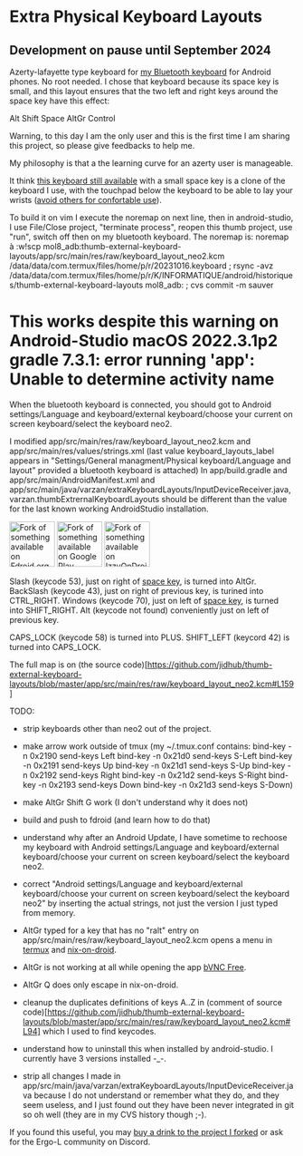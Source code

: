 # Extra Physical Keyboard Layouts
## Development on pause until September 2024
Azerty-lafayette type keyboard for [my Bluetooth keyboard](https://www.amazon.fr/gp/product/B08C4KWB5V/ref=ppx_yo_dt_b_search_asin_title?ie=UTF8&psc=1) for Android phones. No root needed. I chose that keyboard because its space key is small, and this layout ensures that the two left and right keys around the space key have this effect:

Alt Shift Space AltGr Control

Warning, to this day I am the only user and this is the first time I am sharing this project, so please give feedbacks to help me.

My philosophy is that a the learning curve for an azerty user is manageable.

It think [this keyboard still available](https://www.amazon.fr/KIMISS-Chargeur-Ultraslim-Bluetooth-Touchpad/dp/B0C353T7J8) with a small space key is a clone of the keyboard I use, with the touchpad below the keyboard to be able to lay your wrists ([avoid others for confortable use](https://www.amazon.fr/Ovegna-Q9-rechargeable-R%C3%A9tro-%C3%A9clair%C3%A9e-Raspberry)).


To build it on vim I execute the noremap on next line, then in android-studio, I use File/Close project, "terminate process", reopen this thumb project, use "run", switch off then on my bluetooth keyboard.
The noremap is: noremap à :w<bar>!scp mol8_adb:thumb-external-keyboard-layouts/app/src/main/res/raw/keyboard_layout_neo2.kcm /data/data/com.termux/files/home/p/r/20231016.keyboard ; rsync -avz /data/data/com.termux/files/home/p/r/K/INFORMATIQUE/android/historiques/thumb-external-keyboard-layouts mol8_adb: ; cvs commit -m sauver<c-m> 
# This works despite this warning on Android-Studio macOS 2022.3.1p2 gradle 7.3.1: error running 'app': Unable to determine activity name

When the bluetooth keyboard is connected, you should got to Android settings/Language and keyboard/external keyboard/choose your current on screen keyboard/select the keyboard neo2.

I modified app/src/main/res/raw/keyboard_layout_neo2.kcm and app/src/main/res/values/strings.xml (last value keyboard_layouts_label appears in "Settings/General managment/Physical keyboard/Language and layout" provided a bluetooth keyboard is attached)
In app/build.gradle and app/src/main/AndroidManifest.xml and app/src/main/java/varzan/extraKeyboardLayouts/InputDeviceReceiver.java, varzan.thumbExtrernalKeyboardLayouts should be different than the value for the last known working AndroidStudio installation.

[<img alt='Fork of something available on Fdroid.org (not yet)' src='https://play.google.com/intl/en_us/badges/static/images/badges/en_badge_web_generic.png' height="80px"/>](http://f-foid.org)
[<img alt='Fork of something available on Google Play' src='https://play.google.com/intl/en_us/badges/static/images/badges/en_badge_web_generic.png' height="80px"/>](https://play.google.com/store/apps/details?id=varzan.extraKeyboardLayouts)
[<img alt='Fork of something available on IzzyOnDroid' src='https://gitlab.com/IzzyOnDroid/repo/-/raw/master/assets/IzzyOnDroid.png' height="80px"/>](https://apt.izzysoft.de/fdroid/index/apk/varzan.extraKeyboardLayouts)

Slash (keycode 53), just on right of [space key](https://www.amazon.fr/gp/product/B08C4KWB5V/ref=ppx_yo_dt_b_search_asin_title?ie=UTF8&psc=1), is turned into AltGr.
BackSlash (keycode 43), just on right of previous key, is turined into CTRL_RIGHT.
Windows (keycode 70), just on left of [space key](https://www.amazon.fr/gp/product/B08C4KWB5V/ref=ppx_yo_dt_b_search_asin_title?ie=UTF8&psc=1), is turned into SHIFT_RIGHT.
Alt (keycode not found) conveniently just on left of previous key.

CAPS_LOCK (keycode 58) is turned into PLUS.
SHIFT_LEFT (keycord 42) is turned into CAPS_LOCK.

The full map is on (the source code)[https://github.com/jidhub/thumb-external-keyboard-layouts/blob/master/app/src/main/res/raw/keyboard_layout_neo2.kcm#L159]

TODO:

- strip keyboards other than neo2 out of the project.

- make arrow work outside of tmux (my ~/.tmux.conf contains:
bind-key -n 0x2190 send-keys Left
bind-key -n 0x21d0 send-keys S-Left
bind-key -n 0x2191 send-keys Up
bind-key -n 0x21d1 send-keys S-Up
bind-key -n 0x2192 send-keys Right
bind-key -n 0x21d2 send-keys S-Right
bind-key -n 0x2193 send-keys Down
bind-key -n 0x21d3 send-keys S-Down)

- make AltGr Shift G work (I don't understand why it does not)

- build and push to fdroid (and learn how to do that)

- understand why after an Android Update, I have sometime to rechoose my keyboard with Android settings/Language and keyboard/external keyboard/choose your current on screen keyboard/select the keyboard neo2.

- correct "Android settings/Language and keyboard/external keyboard/choose your current on screen keyboard/select the keyboard neo2" by inserting the actual strings, not just the version I just typed from memory.

- AltGr typed for a key that has no "ralt" entry on app/src/main/res/raw/keyboard_layout_neo2.kcm opens a menu in [termux](https://f-droid.org/en/packages/com.termux/) and [nix-on-droid](https://f-droid.org/en/packages/com.termux.nix/).

- AltGr is not working at all while opening the app [bVNC Free](https://play.google.com/store/apps/details?id=com.iiordanov.freebVNC&hl=en&gl=US).

- AltGr Q does only escape in nix-on-droid.

- cleanup the duplicates definitions of keys A..Z in (comment of source code)[https://github.com/jidhub/thumb-external-keyboard-layouts/blob/master/app/src/main/res/raw/keyboard_layout_neo2.kcm#L94] which I used to find keycodes.

- understand how to uninstall this when installed by android-studio. I currently have 3 versions installed -_-.

- strip all changes I made in app/src/main/java/varzan/extraKeyboardLayouts/InputDeviceReceiver.java because I do not understand or remember what they do, and they seem useless, and I just found out they have been never integrated in git so oh well (they are in my CVS history though ;-).

If you found this useful, you may [buy a drink to the project I forked](https://paypal.me/CalinDarie?locale.x=en_US) or ask for the Ergo-L community on Discord.
